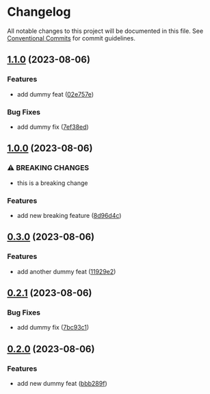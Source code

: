 # Changelog

All notable changes to this project will be documented in this file. See
[Conventional Commits](https://conventionalcommits.org) for commit guidelines.

## [1.1.0](https://github.com/im-perativa/stadata-semver/compare/v1.0.0...v1.1.0) (2023-08-06)


### Features

* add dummy feat ([02e757e](https://github.com/im-perativa/stadata-semver/commit/02e757ef8432023ac18dd862d49d3736f4bc9656))


### Bug Fixes

* add dummy fix ([7ef38ed](https://github.com/im-perativa/stadata-semver/commit/7ef38ed13bc2cb0d2c52d431e6f28b1eeb0c610e))

## [1.0.0](https://github.com/im-perativa/stadata-semver/compare/v0.3.0...v1.0.0) (2023-08-06)


### ⚠ BREAKING CHANGES

* this is a breaking change

### Features

* add new breaking feature ([8d96d4c](https://github.com/im-perativa/stadata-semver/commit/8d96d4c91f95b34d64e5ab022030a23020f77b0a))

## [0.3.0](https://github.com/im-perativa/stadata-semver/compare/v0.2.1...v0.3.0) (2023-08-06)


### Features

* add another dummy feat ([11929e2](https://github.com/im-perativa/stadata-semver/commit/11929e2a8c8e086082e8615f0890c92071204ce1))

## [0.2.1](https://github.com/im-perativa/stadata-semver/compare/v0.2.0...v0.2.1) (2023-08-06)


### Bug Fixes

* add dummy fix ([7bc93c1](https://github.com/im-perativa/stadata-semver/commit/7bc93c1c4d0a2b806c4c70b21b4feb0f49321348))

## [0.2.0](https://github.com/im-perativa/stadata-semver/compare/v0.1.1...v0.2.0) (2023-08-06)


### Features

* add new dummy feat ([bbb289f](https://github.com/im-perativa/stadata-semver/commit/bbb289fb4de60f3218bd617b49ef5cb98dd52725))
